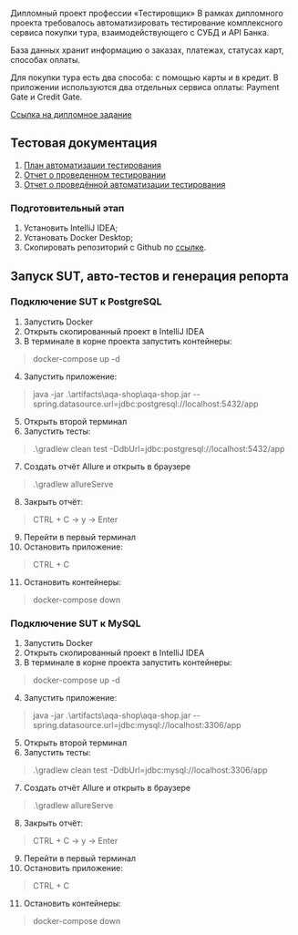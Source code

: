 Дипломный проект профессии «Тестировщик»
В рамках дипломного проекта требовалось автоматизировать тестирование комплексного сервиса покупки тура, взаимодействующего с СУБД и API Банка.

База данных хранит информацию о заказах, платежах, статусах карт, способах оплаты.

Для покупки тура есть два способа: с помощью карты и в кредит. В приложении используются два отдельных сервиса оплаты: Payment Gate и Credit Gate.

[Ссылка на дипломное задание](https://github.com/netology-code/qa-diploma?tab=readme-ov-file)

## Тестовая документация
1. [План автоматизации тестирования](https://github.com/Andrei763/Diplom/blob/main/documents/Plan.md) 
2. [Отчет о проведенном тестировании](https://github.com/Andrei763/Diplom/blob/main/documents/Report.md)
3. [Отчет о проведённой автоматизации тестирования](https://github.com/Andrei763/Diplom/blob/main/documents/Summary.md)
### Подготовительный этап
1. Установить IntelliJ IDEA;
2. Установать Docker Desktop;
3. Скопировать репозиторий с Github по [ссылке](https://github.com/Andrei763/Diplom).

## Запуск SUT, авто-тестов и генерация репорта
### Подключение SUT к PostgreSQL
1. Запустить Docker
2. Открыть скопированный проект в IntelliJ IDEA
3. В терминале в корне проекта запустить контейнеры:
 > docker-compose up -d
4. Запустить приложение:
> java -jar .\artifacts\aqa-shop\aqa-shop.jar --spring.datasource.url=jdbc:postgresql://localhost:5432/app
5. Открыть второй терминал
6. Запустить тесты:
> .\gradlew clean test -DdbUrl=jdbc:postgresql://localhost:5432/app
7. Создать отчёт Allure и открыть в браузере
> .\gradlew allureServe
8. Закрыть отчёт:
> CTRL + C -> y -> Enter
9. Перейти в первый терминал
10. Остановить приложение:
> CTRL + C
11. Остановить контейнеры:
> docker-compose down
### Подключение SUT к MySQL
1. Запустить Docker
2. Открыть скопированный проект в IntelliJ IDEA
3. В терминале в корне проекта запустить контейнеры:
 > docker-compose up -d
4. Запустить приложение:
> java -jar .\artifacts\aqa-shop\aqa-shop.jar --spring.datasource.url=jdbc:mysql://localhost:3306/app
5. Открыть второй терминал
6. Запустить тесты:
> .\gradlew clean test -DdbUrl=jdbc:mysql://localhost:3306/app
7. Создать отчёт Allure и открыть в браузере
> .\gradlew allureServe
8. Закрыть отчёт:
> CTRL + C -> y -> Enter
9. Перейти в первый терминал
10. Остановить приложение:
> CTRL + C
11. Остановить контейнеры:
> docker-compose down
